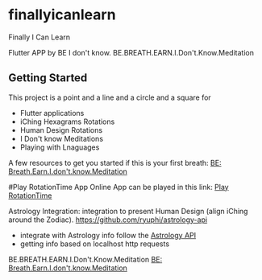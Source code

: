 # finallyicanlearn

Finally I Can Learn

Flutter APP by BE I don't know.
BE.BREATH.EARN.I.Don't.Know.Meditation

## Getting Started

This project is a point and a line and a circle and a square for
- Flutter applications
- iChing Hexagrams Rotations
- Human Design Rotations
- I Don't know Meditations
- Playing with Lnaguages

A few resources to get you started if this is your first breath:
[BE: Breath.Earn.I.don't.know.Meditation](https://www.beidontknow.com)

#Play RotationTime App Online
App can be played in this link:
[Play RotationTime](https://rotation-time.web.app/#/)

Astrology Integration:
integration to present Human Design (align iChing around the Zodiac).
https://github.com/ryuphi/astrology-api
- integrate with Astrology info follow the [Astrology API](https://github.com/ryuphi/astrology-api)
- getting info based on localhost http requests

BE.BREATH.EARN.I.Don't.Know.Meditation
[BE: Breath.Earn.I.don't.know.Meditation](https://www.beidontknow.com)